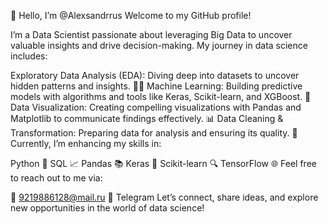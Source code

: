 👋 Hello, I’m @Alexsandrrus
Welcome to my GitHub profile!

I’m a Data Scientist passionate about leveraging Big Data to uncover valuable insights and drive decision-making. My journey in data science includes:

Exploratory Data Analysis (EDA): Diving deep into datasets to uncover hidden patterns and insights. 🕵️‍♂️
Machine Learning: Building predictive models with algorithms and tools like Keras, Scikit-learn, and XGBoost. 🤖
Data Visualization: Creating compelling visualizations with Pandas and Matplotlib to communicate findings effectively. 📊
Data Cleaning & Transformation: Preparing data for analysis and ensuring its quality. 🧹
Currently, I’m enhancing my skills in:

Python 🐍
SQL 📈
Pandas 📚
Keras 🧠
Scikit-learn 🔍
TensorFlow 🌐
Feel free to reach out to me via:

📧 9219886128@mail.ru
📲 Telegram
Let’s connect, share ideas, and explore new opportunities in the world of data science!

<!---
Alexsandrrus/Alexsandrrus is a ✨ special ✨ repository because its `README.md` (this file) appears on your GitHub profile.
You can click the Preview link to take a look at your changes.
--->
